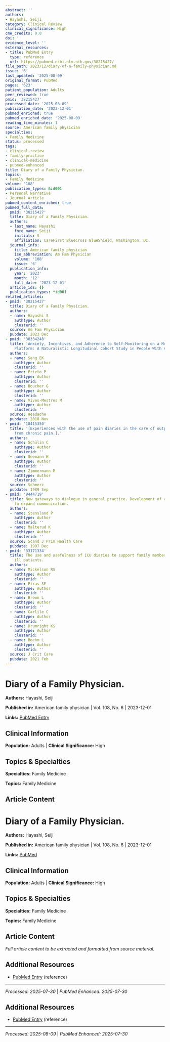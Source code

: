 ```yaml
---
abstract: ''
authors:
- Hayashi, Seiji
category: Clinical Review
clinical_significance: High
cme_credits: 0.0
doi: ''
evidence_level: ''
external_resources:
- title: PubMed Entry
  type: reference
  url: https://pubmed.ncbi.nlm.nih.gov/38215427/
file_path: 2023/12/diary-of-a-family-physician.md
issue: '6'
last_updated: '2025-08-09'
original_format: PubMed
pages: '623'
patient_population: Adults
peer_reviewed: true
pmid: '38215427'
processed_date: '2025-08-09'
publication_date: '2023-12-01'
pubmed_enriched: true
pubmed_enriched_date: '2025-08-09'
reading_time_minutes: 1
source: American family physician
specialties:
- Family Medicine
status: processed
tags:
- clinical-review
- family-practice
- clinical-medicine
- pubmed-enhanced
title: Diary of a Family Physician.
topics:
- Family Medicine
volume: '108'
publication_types: &id001
- Personal Narrative
- Journal Article
pubmed_content_enriched: true
pubmed_full_data:
  pmid: '38215427'
  title: Diary of a Family Physician.
  authors:
  - last_name: Hayashi
    fore_name: Seiji
    initials: S
    affiliation: CareFirst BlueCross BlueShield, Washington, DC.
  journal_info:
    title: American family physician
    iso_abbreviation: Am Fam Physician
    volume: '108'
    issue: '6'
  publication_info:
    year: '2023'
    month: '12'
    full_date: '2023-12-01'
  article_ids: {}
  publication_types: *id001
related_articles:
- pmid: '38215427'
  title: Diary of a Family Physician.
  authors:
  - name: Hayashi S
    authtype: Author
    clusterid: ''
  source: Am Fam Physician
  pubdate: 2023 Dec
- pmid: '30334248'
  title: 'Anxiety, Incentives, and Adherence to Self-Monitoring on a Mobile Health
    Platform: A Naturalistic Longitudinal Cohort Study in People With Headache.'
  authors:
  - name: Seng EK
    authtype: Author
    clusterid: ''
  - name: Prieto P
    authtype: Author
    clusterid: ''
  - name: Boucher G
    authtype: Author
    clusterid: ''
  - name: Vives-Mestres M
    authtype: Author
    clusterid: ''
  source: Headache
  pubdate: 2018 Nov
- pmid: '18415350'
  title: '[Experiences with the use of pain diaries in the care of outpatients suffering
    from chronic pain.].'
  authors:
  - name: Schülin C
    authtype: Author
    clusterid: ''
  - name: Seemann H
    authtype: Author
    clusterid: ''
  - name: Zimmermann M
    authtype: Author
    clusterid: ''
  source: Schmerz
  pubdate: 1989 Sep
- pmid: '9444719'
  title: New gateways to dialogue in general practice. Development of an illness diary
    to expand communication.
  authors:
  - name: Stensland P
    authtype: Author
    clusterid: ''
  - name: Malterud K
    authtype: Author
    clusterid: ''
  source: Scand J Prim Health Care
  pubdate: 1997 Dec
- pmid: '33171334'
  title: The use and usefulness of ICU diaries to support family members of critically
    ill patients.
  authors:
  - name: Mickelson RS
    authtype: Author
    clusterid: ''
  - name: Piras SE
    authtype: Author
    clusterid: ''
  - name: Brown L
    authtype: Author
    clusterid: ''
  - name: Carlile C
    authtype: Author
    clusterid: ''
  - name: Drumright KS
    authtype: Author
    clusterid: ''
  - name: Boehm L
    authtype: Author
    clusterid: ''
  source: J Crit Care
  pubdate: 2021 Feb
---
```


# Diary of a Family Physician.

**Authors:** Hayashi, Seiji

**Published in:** American family physician | Vol. 108, No. 6 | 2023-12-01

**Links:** [PubMed Entry](https://pubmed.ncbi.nlm.nih.gov/38215427/)

## Clinical Information

**Population:** Adults | **Clinical Significance:** High

## Topics & Specialties

**Specialties:** Family Medicine

**Topics:** Family Medicine

## Article Content

# Diary of a Family Physician.

**Authors:** Hayashi, Seiji

**Published in:** American family physician | Vol. 108, No. 6 | 2023-12-01

**Links:** [PubMed](https://pubmed.ncbi.nlm.nih.gov/38215427/)

## Clinical Information

**Population:** Adults | **Clinical Significance:** High

## Topics & Specialties

**Specialties:** Family Medicine

**Topics:** Family Medicine

## Article Content

*Full article content to be extracted and formatted from source material.*

## Additional Resources

- [PubMed Entry](https://pubmed.ncbi.nlm.nih.gov/38215427/) (reference)

---

*Processed: 2025-07-30* | *PubMed Enhanced: 2025-07-30*

## Additional Resources

- [PubMed Entry](https://pubmed.ncbi.nlm.nih.gov/38215427/) (reference)

---

*Processed: 2025-08-09* | *PubMed Enhanced: 2025-07-30*
